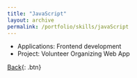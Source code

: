 ```yaml
---
title: "JavaScript"
layout: archive
permalink: /portfolio/skills/javaScript
---
```


* Applications: Frontend development
* Project: Volunteer Organizing Web App

[Back](../skills){: .btn}